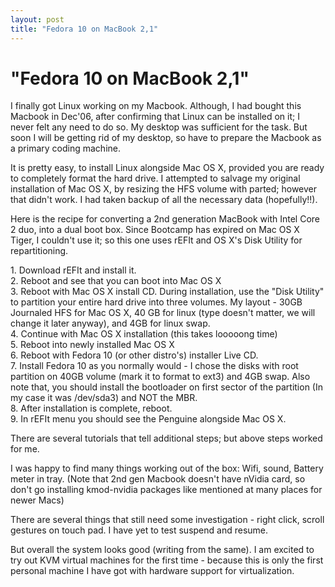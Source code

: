 ```yaml
---
layout: post
title: "Fedora 10 on MacBook 2,1"
---
```

"Fedora 10 on MacBook 2,1"
===
I finally got Linux working on my Macbook. Although, I had bought this Macbook in Dec'06, after confirming that Linux can be installed on it; I never felt any need to do so. My desktop was sufficient for the task. But soon I will be getting rid of my desktop, so have to prepare the Macbook as a primary coding machine.  
  
It is pretty easy, to install Linux alongside Mac OS X, provided you are ready to completely format the hard drive. I attempted to salvage my original installation of Mac OS X, by resizing the HFS volume with parted; however that didn't work. I had taken backup of all the necessary data (hopefully!!).  
  
Here is the recipe for converting a 2nd generation MacBook with Intel Core 2 duo, into a dual boot box. Since Bootcamp has expired on Mac OS X Tiger, I couldn't use it; so this one uses rEFIt and OS X's Disk Utility for repartitioning.  
  
1\. Download rEFIt and install it.  
2\. Reboot and see that you can boot into Mac OS X  
3\. Reboot with Mac OS X install CD. During installation, use the "Disk Utility" to partition your entire hard drive into three volumes. My layout - 30GB Journaled HFS for Mac OS X, 40 GB for linux (type doesn't matter, we will change it later anyway), and 4GB for linux swap.  
4\. Continue with Mac OS X installation (this takes looooong time)  
5\. Reboot into newly installed Mac OS X  
6\. Reboot with Fedora 10 (or other distro's) installer Live CD.  
7\. Install Fedora 10 as you normally would - I chose the disks with root partition on 40GB volume (mark it to format to ext3) and 4GB swap. Also note that, you should install the bootloader on first sector of the partition (In my case it was /dev/sda3) and NOT the MBR.  
8\. After installation is complete, reboot.  
9\. In rEFIt menu you should see the Penguine alongside Mac OS X.  
  
There are several tutorials that tell additional steps; but above steps worked for me.  
  
I was happy to find many things working out of the box: Wifi, sound, Battery meter in tray. (Note that 2nd gen Macbook doesn't have nVidia card, so don't go installing kmod-nvidia packages like mentioned at many places for newer Macs)  
  
There are several things that still need some investigation - right click, scroll gestures on touch pad. I have yet to test suspend and resume.  
  
But overall the system looks good (writing from the same). I am excited to try out KVM virtual machines for the first time - because this is only the first personal machine I have got with hardware support for virtualization.
